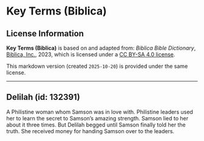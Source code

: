# Key Terms (Biblica)

## License Information

**Key Terms (Biblica)** is based on and adapted from: _Biblica Bible Dictionary_, [Biblica, Inc.](https://www.biblica.com/), 2023, which is licensed under a [CC BY-SA 4.0 license](https://creativecommons.org/licenses/by-sa/4.0/legalcode.en).

This markdown version (created `2025-10-20`) is provided under the same license.



--------------------------------

## Delilah (id: 132391)

A Philistine woman whom Samson was in love with. Philistine leaders used her to learn the secret to Samson’s amazing strength. Samson lied to her about it three times. But Delilah begged until Samson finally told her the truth. She received money for handing Samson over to the leaders.


